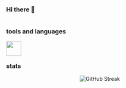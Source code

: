 ### Hi there 👋

#
### tools and languages

<img align="left" width="40px" style="padding-right:10px;" src="https://cdn.jsdelivr.net/gh/devicons/devicon@latest/icons/python/python-original.svg" />

</br>

#
### stats
<div align="center" dir="auto">
<img src="https://github-readme-streak-stats.herokuapp.com?user=shvdxl&theme=material-palenight" alt="GitHub Streak" />
</div>  

